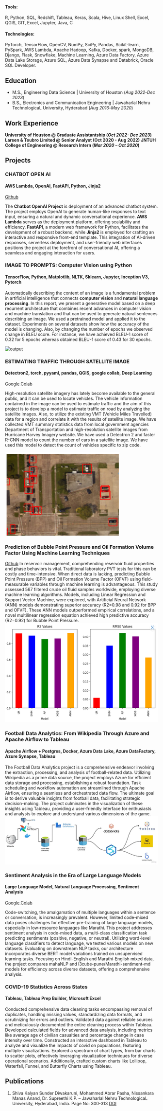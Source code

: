 
#### Tools: 
R, Python, SQL, Redshift, Tableau, Keras, Scala, Hive, Linux Shell, Excel, QGIS, GIT, Excel, Jupyter, Java, C
#### Technologies: 
PyTorch, TensorFlow, OpenCV, NumPy, SciPy, Pandas, Scikit-learn, PySpark, AWS Lambda, Apache Hadoop, Kafka, Docker, spark, MongoDB, Django, Flask, Snowflake, Machine Learning, Azure Data Factory, Azure Data Lake Storage, Azure SQL, Azure Data Synapse and Databrick, Oracle SQL Developer.


## Education								       		
- M.S., Engineering Data Science | University of Houston (_Aug 2022_-_Dec 2023_)	 			        		
- B.S., Electronics and Communication Engineering | Jawaharlal Nehru TechnologicaL University, Hyderabad (_Aug 2016_-_May 2020_)

## Work Experience
**University of Houston @ Graduate Assistantship (_Oct 2022- Dec 2023_)**
**Larsen & Toubro Limited @ Senior Analyst (Oct 2020 - Aug 2022)**
**JNTUH College of Engineering @ Research Intern (_Mar 2020 – Oct 2020_)**

## Projects
### CHATBOT OPEN AI
#### AWS Lambda, OpenAI, FastAPI, Python, Jinja2
[Github](https://github.com/manasanand99/Football_Data_Analytics)

The **Chatbot OpenAI Project** is deployment of an advanced chatbot system. The project employs OpenAI to generate human-like responses to text input, ensuring a natural and dynamic conversational experience. **AWS Lambda** serves as the deployment platform, offering scalability and efficiency. **FastAPI**, a modern web framework for Python, facilitates the development of a robust backend, while **Jinja2** is employed for crafting an interactive and responsive front-end template. This integration of AI-driven responses, serverless deployment, and user-friendly web interfaces positions the project at the forefront of conversational AI, offering a seamless and engaging interaction for users.

### IMAGE TO PROMPTS: Computer Vision using Python
#### TensorFlow, Python, Matplotlib, NLTK, Sklearn, Jupyter, Inception V3, Pytorch
Automatically describing the content of an image is a fundamental problem in artificial intelligence that connects **computer vision** and **natural language processing**. In this report, we present a generative model based on a deep recurrent architecture that combines recent advances in computer vision and machine translation and that can be used to generate natural sentences describing an image. We used a pretrained model and applied it to the dataset. Experiments on several datasets show how the accuracy of the model is changing. Also, by changing the number of epochs we observed change in BLEU score. For instance, we have achieved BLEU-1 score of 0.32 for 5 epochs whereas obtained BLEU-1 score of 0.43 for 30 epochs.

![output](/assets/img/image_propmt.png)

### ESTIMATING TRAFFIC THROUGH SATELLITE IMAGE
#### Detectron2, torch, pyyaml, pandas, QGIS, google collab, Deep Learning
[Google Colab](https://colab.research.google.com/drive/16BlptDYoOFvC0RROaHPiIaVD_rcyCZ3W)

High-resolution satellite imagery has lately become available to the general public, and it can be used to locate vehicles. The vehicle information contained in the image can be used to estimate traffic and the aim of this project is to develop a model to estimate traffic on road by analyzing the satellite images. Also, to utilize the existing VMT (Vehicle Miles Travelled) data for a region and correlate it with the results of satellite image. We have collected VMT summary statistics data from local government agencies Department of Transportation and high-resolution satellite images from Hurricane Harvey Imagery website. We have used a Detectron 2 and faster R-CNN model to count the number of cars in a satellite image. We have used this model to detect the count of vehicles specific to zip code.

![detection](/assets/img/car_count.png)

### Prediction of Bubble Point Pressure and Oil Formation Volume Factor Using Machine Learning Techniques
[Github](https://github.com/manasanand99/bpp_and_oil)
In reservoir management, comprehending reservoir fluid properties and phase behaviors is vital. Traditional laboratory PVT tests for this can be costly and time-intensive. When direct data is lacking, predicting Bubble Point Pressure (BPP) and Oil Formation Volume Factor (OFVF) using field-measurable variables through machine learning is advantageous. This study assessed 567 filtered crude oil fluid samples worldwide, employing diverse machine learning algorithms. Models, including Linear Regression and Support Vector Machine, were explored, with Artificial Neural Network (ANN) models demonstrating superior accuracy (R2=0.98 and 0.92 for BPP and OFVF). These ANN models outperformed empirical correlations, and a novel multilinear regression equation achieved high predictive accuracy (R2=0.92) for Bubble Point Pressure.
![bpp](/assets/img/bpp.png)

### Football Data Analytics: From Wikipedia Through Azure and Apache Airflow to Tableau
#### Apache Airflow + Postgres, Docker, Azure Data Lake, Azure DataFactory, Azure Synapse, Tableau
The Football Data Analytics project is a comprehensive endeavor involving the extraction, processing, and analysis of football-related data. Utilizing Wikipedia as a prime data source, the project employs Azure for efficient data storage and processing, establishing a robust foundation. Task scheduling and workflow automation are streamlined through Apache Airflow, ensuring a seamless and orchestrated data flow. The ultimate goal is to derive valuable insights from football data, facilitating strategic decision-making. The project culminates in the visualization of these insights using Tableau, providing a user-friendly interface for enthusiasts and analysts to explore and understand various dimensions of the game.
![flow](/assets/img/football.png)

### Sentiment Analysis in the Era of Large Language Models
####  Large Language Model, Natural Language Processing, Sentiment Analysis
[Google Colab](https://colab.research.google.com/drive/1RZye2ILbGf_qJSCvUKZgTmPeEPDw6Sd_)

Code-switching, the amalgamation of multiple languages within a sentence or conversation, is increasingly prevalent. However, limited code-mixed data poses challenges for effective pre-training of large language models, especially in low-resource languages like Marathi. This project addresses sentiment analysis in code-mixed data, a multi-class classification task predicting sentiments (positive, negative, or neutral). Utilizing word-level language classifiers to detect language, we tested various models on new datasets. Evaluating on downstream NLP tasks, our architecture incorporates diverse BERT model variations trained on unsupervised learning tasks. Focusing on Hindi-English and Marathi-English mixed data, the project compares mahaNLP and l3cube-pune/Marathi-sentiment-md models for efficiency across diverse datasets, offering a comprehensive analysis.

### COVID-19 Statistics Across States
#### Tableau, Tableau Prep Builder, Microsoft Excel

Conducted comprehensive data cleaning tasks encompassing removal of duplicates, handling missing values, standardizing data formats, and scrutinizing for errors and outliers. Validated data against reliable sources and meticulously documented the entire cleaning process within Tableau. Developed calculated fields for advanced data analysis, including metrics like average age of civilian casualties and percentage change in case intensity over time. Constructed an interactive dashboard in Tableau to analyze and visualize the impacts of covid on populations, featuring multiple visualizations. Explored a spectrum of chart types, from bar charts to scatter plots, effectively leveraging visualization techniques for diverse operational scenarios. Additionally, crafted custom charts like Lollipop, Waterfall, Funnel, and Butterfly Charts using Tableau.


## Publications
1. Shiva Kalyan Sunder Diwakaruni, Mohammed Abrar Pasha, Nissankara Manas Anand, Dr. Supreethi K.P. – Jawaharlal Nehru TechnologicaL
University, Hyderabad, India. Page No: 300-313 [DOI](https://doi.org/10.37896/JXAT13.10/313930)
